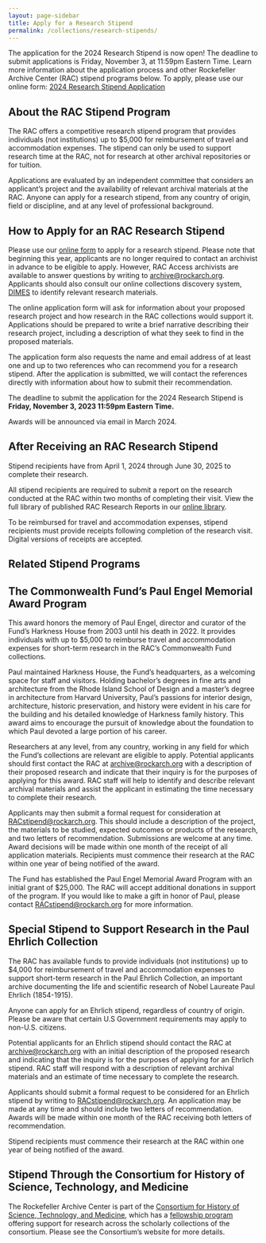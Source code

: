 ```yaml
---
layout: page-sidebar
title: Apply for a Research Stipend
permalink: /collections/research-stipends/
---
```


<div class="alert">
The application for the 2024 Research Stipend is now open! The deadline to submit applications is Friday, November 3, at 11:59pm Eastern Time. Learn more information about the application process and other Rockefeller Archive Center (RAC) stipend programs below. To apply, please use our online form:
<a href="https://forms.office.com/r/MvSfhUepLG">2024 Research Stipend Application</a>
</div>

## About the RAC Stipend Program

The RAC offers a competitive research stipend program that provides individuals (not institutions) up to $5,000 for reimbursement of travel and accommodation expenses. The stipend can only be used to support research time at the RAC, not for research at other archival repositories or for tuition.

Applications are evaluated by an independent committee that considers an applicant’s project and the availability of relevant archival materials at the RAC. Anyone can apply for a research stipend, from any country of origin, field or discipline, and at any level of professional background. 

## How to Apply for an RAC Research Stipend

Please use our [online form](https://forms.office.com/r/MvSfhUepLG) to apply for a research stipend. Please note that beginning this year, applicants are no longer required to contact an archivist in advance to be eligible to apply. However, RAC Access archivists are available to answer questions by writing to [archive@rockarch.org](mailto:archive@rockarch.org). Applicants should also consult our online collections discovery system, [DIMES](https://dimes.rockarch.org/) to identify relevant research materials.

The online application form will ask for information about your proposed research project and how research in the RAC collections would support it. Applications should be prepared to write a brief narrative describing their research project, including a description of what they seek to find in the proposed materials.

The application form also requests the name and email address of at least one and up to two references who can recommend you for a research stipend. After the application is submitted, we will contact the references directly with information about how to submit their recommendation.

The deadline to submit the application for the 2024 Research Stipend is **Friday, November 3, 2023 11:59pm Eastern Time.**

Awards will be announced via email in March 2024.

## After Receiving an RAC Research Stipend

Stipend recipients have from April 1, 2024 through June 30, 2025 to complete their research.

All stipend recipients are required to submit a report on the research conducted at the RAC within two months of completing their visit. View the full library of published RAC Research Reports in our [online library](https://rockarch.issuelab.org).

To be reimbursed for travel and accommodation expenses, stipend recipients must provide receipts following completion of the research visit. Digital versions of receipts are accepted.

## Related Stipend Programs

## The Commonwealth Fund’s Paul Engel Memorial Award Program

This award honors the memory of Paul Engel, director and curator of the Fund’s Harkness House from 2003 until his death in 2022. It provides individuals with up to $5,000 to reimburse travel and accommodation expenses for short-term research in the RAC’s Commonwealth Fund collections.

Paul maintained Harkness House, the Fund’s headquarters, as a welcoming space for staff and visitors. Holding bachelor’s degrees in fine arts and architecture from the Rhode Island School of Design and a master’s degree in architecture from Harvard University, Paul’s passions for interior design, architecture, historic preservation, and history were evident in his care for the building and his detailed knowledge of Harkness family history. This award aims to encourage the pursuit of knowledge about the foundation to which Paul devoted a large portion of his career.

Researchers at any level, from any country, working in any field for which the Fund’s collections are relevant are eligible to apply. Potential applicants should first contact the RAC at [archive@rockarch.org](mailto:archive@rockarch.org) with a description of their proposed research and indicate that their inquiry is for the purposes of applying for this award. RAC staff will help to identify and describe relevant archival materials and assist the applicant in estimating the time necessary to complete their research.

Applicants may then submit a formal request for consideration at [RACstipend@rockarch.org](mailto:RACstipend@rockarch.org). This should include a description of the project, the materials to be studied, expected outcomes or products of the research, and two letters of recommendation. Submissions are welcome at any time. Award decisions will be made within one month of the receipt of all application materials. Recipients must commence their research at the RAC within one year of being notified of the award.

The Fund has established the Paul Engel Memorial Award Program with an initial grant of $25,000. The RAC will accept additional donations in support of the program. If you would like to make a gift in honor of Paul, please contact [RACstipend@rockarch.org](mailto:RACstipend@rockarch.org) for more information. 

## Special Stipend to Support Research in the Paul Ehrlich Collection

The RAC has available funds to provide individuals (not institutions) up to $4,000 for reimbursement of travel and accommodation expenses to support short-term research in the Paul Ehrlich Collection, an important archive documenting the life and scientific research of Nobel Laureate Paul Ehrlich (1854-1915).

Anyone can apply for an Ehrlich stipend, regardless of country of origin. Please be aware that certain U.S Government requirements may apply to non-U.S. citizens.

Potential applicants for an Ehrlich stipend should contact the RAC at [archive@rockarch.org](mailto:archive@rockarch.org) with an initial description of the proposed research and indicating that the inquiry is for the purposes of applying for an Ehrlich stipend. RAC staff will respond with a description of relevant archival materials and an estimate of time necessary to complete the research.

Applicants should submit a formal request to be considered for an Ehrlich stipend by writing to [RACstipend@rockarch.org](mailto:RACstipend@rockarch.org). An application may be made at any time and should include two letters of recommendation. Awards will be made within one month of the RAC receiving both letters of recommendation.

Stipend recipients must commence their research at the RAC within one year of being notified of the award.

## Stipend Through the Consortium for History of Science, Technology, and Medicine

The Rockefeller Archive Center is part of the [Consortium for History of Science, Technology, and Medicine](https://www.chstm.org/), which has a [fellowship program](https://www.chstm.org/fellowships/chstm-fellowships) offering support for research across the scholarly collections of the consortium. Please see the Consortium’s website for more details.  
